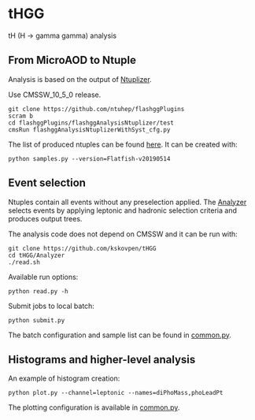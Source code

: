 # tHGG
tH (H -> gamma gamma) analysis

## From MicroAOD to Ntuple

Analysis is based on the output of
[Ntuplizer](https://github.com/ntuhep/flashggPlugins).

Use CMSSW_10_5_0 release.

```
git clone https://github.com/ntuhep/flashggPlugins
scram b
cd flashggPlugins/flashggAnalysisNtuplizer/test
cmsRun flashggAnalysisNtuplizerWithSyst_cfg.py
```

The list of produced ntuples can be found
[here](https://github.com/kskovpen/tHGG/blob/master/Analyzer/samples.xml).
It can be created with:

```
python samples.py --version=Flatfish-v20190514
```

## Event selection

Ntuples contain all events without any preselection applied. The
[Analyzer](https://github.com/kskovpen/tHGG/tree/master/Analyzer) 
selects events by applying leptonic and hadronic selection criteria
and produces output trees. 

The analysis code does not depend on CMSSW and it can be run with:

```
git clone https://github.com/kskovpen/tHGG
cd tHGG/Analyzer
./read.sh
```

Available run options:

```
python read.py -h
```

Submit jobs to local batch:

```
python submit.py
```

The batch configuration and sample list can be found in
[common.py](https://github.com/kskovpen/tHGG/blob/master/Analyzer/common.py).

## Histograms and higher-level analysis

An example of histogram creation:

```
python plot.py --channel=leptonic --names=diPhoMass,phoLeadPt 
```

The plotting configuration is available in
[common.py](https://github.com/kskovpen/tHGG/blob/master/Plotter/common.py).
